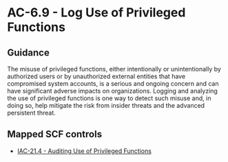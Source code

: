 # AC-6.9 - Log Use of Privileged Functions
## Guidance
The misuse of privileged functions, either intentionally or unintentionally by authorized users or by unauthorized external entities that have compromised system accounts, is a serious and ongoing concern and can have significant adverse impacts on organizations. Logging and analyzing the use of privileged functions is one way to detect such misuse and, in doing so, help mitigate the risk from insider threats and the advanced persistent threat.
## Mapped SCF controls
- [IAC-21.4 - Auditing Use of Privileged Functions](../scf/iac-214-auditinguseofprivilegedfunctions.md)